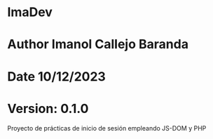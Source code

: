 # ImaDev
# Author Imanol Callejo Baranda
# Date 10/12/2023
# Version: 0.1.0

Proyecto de prácticas de inicio de sesión empleando JS-DOM y PHP